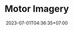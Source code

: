 ---
title: "Motor Imagery"
layout: demo_detail
field: NLP
authors: Pongkorn Settasompop, Chaklam Silpasuwanchai
description: Develop a EEG motor imagery application using Event-Related Desynchronization and Transfer Learning
paper: 
publication_date: 
featured: true
github: 
date: 2023-07-01T04:36:35+07:00
draft: false
image: "/img/demo/mi.png"
iframe: "https://www.youtube.com/embed/q4UmkShbIiA"
---